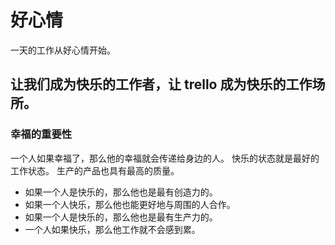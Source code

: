 # 好心情

一天的工作从好心情开始。

## 让我们成为快乐的工作者，让 trello 成为快乐的工作场所。

### 幸福的重要性

一个人如果幸福了，那么他的幸福就会传递给身边的人。 快乐的状态就是最好的工作状态。 生产的产品也具有最高的质量。

- 如果一个人是快乐的，那么他也是最有创造力的。
- 如果一个人快乐，那么他也能更好地与周围的人合作。
- 如果一个人是快乐的，那么他也是最有生产力的。
- 一个人如果快乐，那么他工作就不会感到累。